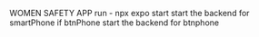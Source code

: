 WOMEN SAFETY APP
run - npx expo start
start the backend for smartPhone
if btnPhone start the backend for btnphone
